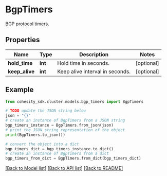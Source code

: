 # BgpTimers

BGP protocol timers.

## Properties

Name | Type | Description | Notes
------------ | ------------- | ------------- | -------------
**hold_time** | **int** | Hold time in seconds. | [optional] 
**keep_alive** | **int** | Keep alive interval in seconds. | [optional] 

## Example

```python
from cohesity_sdk.cluster.models.bgp_timers import BgpTimers

# TODO update the JSON string below
json = "{}"
# create an instance of BgpTimers from a JSON string
bgp_timers_instance = BgpTimers.from_json(json)
# print the JSON string representation of the object
print(BgpTimers.to_json())

# convert the object into a dict
bgp_timers_dict = bgp_timers_instance.to_dict()
# create an instance of BgpTimers from a dict
bgp_timers_from_dict = BgpTimers.from_dict(bgp_timers_dict)
```
[[Back to Model list]](../README.md#documentation-for-models) [[Back to API list]](../README.md#documentation-for-api-endpoints) [[Back to README]](../README.md)


